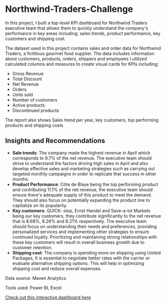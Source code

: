 # Northwind-Traders-Challenge
In this project, I built a top-level KPI dashboard for Northwind Traders executive team that allows them to quickly understand the company's performance in key areas including; sales trends, product performance, key customers and shipping cost.

The dataset  used in this project contains sales and order data  for Northwind Traders, a fictitious gourmet food supplier. The data includes information about customers, products, orders, shippers and employees
I utilized calculated columns and measures to create visual cards for KPIs including; 
* Gross Revenue
* Total Discount
* Net Revenue
* Orders
* Units sold
* Number of customers
* Active products
* Discontinued products 

The report also shows Sales trend per year, key customers, top performing products and shipping costs
## Insights and Recommendations
* **Sale trends**: The company made the highest revenue in April which corresponds to 9.7% of the net revenue. The executive team should strive to understand the factors driving high sales in April and also develop effective sales and marketing strategies such as carrying out targeted monthly campaigns in order to replicate that success in other months.
* **Product Performance**: Côte de Blaye being the top performing product and contributing 11.1% of the net revenue, the executive team should ensure there's adequate supply of this product to meet the demand. They should also focus on potentially expanding the product line to capitalize on its popularity.
* **Key customers**: QUICK- stop, Ernst Handel and Save-a-lot Markets being our key customers, they contribute significantly to the net revenue that is 8.68%, 8.26% and 8.21% respectively. The executive team should focus on understanding their needs and preferences, providing personalized services and implementing other strategies to ensure continued loyalty.  Prioritizing and maintaining strong relationships with these key customers will result in overall business growth due to customer retention.
* **Shipping cost**: The company is spending more on shipping using United Packages, It is essential to negotiate better rates with the carrier or evaluate alternative shipping options. This will help in optimizing shipping cost and reduce overall expenses.

Data source: Maven Analytics

Tools used: Power BI, Excel

[Check out this interactive dashboard here](https://app.powerbi.com/reportEmbed?reportId=a3815964-626f-4c94-b4ce-79f50d6851f4&autoAuth=true&ctid=6e2cc058-79af-4df8-92e6-ee6e0d1dea3e)
